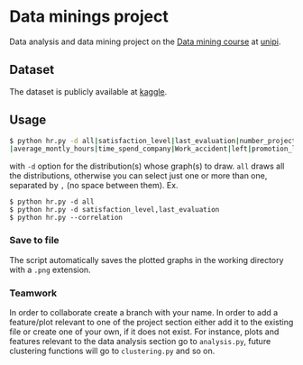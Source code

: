 # Data minings project
Data analysis and data mining project on the [Data mining course](http://didawiki.cli.di.unipi.it/doku.php/dm/start) at [unipi](https://www.di.unipi.it/en/).

## Dataset
The dataset is publicly available at [kaggle](https://www.kaggle.com/quentinvincenot/human-resources-analysis/data).

## Usage
```bash
$ python hr.py -d all|satisfaction_level|last_evaluation|number_project
|average_montly_hours|time_spend_company|Work_accident|left|promotion_last_5years|sales|salary
```
with `-d` option for the distribution(s) whose graph(s) to draw. `all` draws all the distributions, otherwise you can select just one or more than one, separated by `,` (no space between them).
Ex.
```
$ python hr.py -d all
$ python hr.py -d satisfaction_level,last_evaluation
$ python hr.py --correlation
```

### Save to file
The script automatically saves the plotted graphs in the working directory with a `.png` extension.

### Teamwork
In order to collaborate create a branch with your name. In order to add a feature/plot relevant to one of the project section either add it to the existing file or create one of your own, if it does not exist. For instance, plots and features relevant to the data analysis section go to `analysis.py`, future clustering functions will go to `clustering.py` and so on.